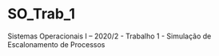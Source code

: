 # SO_Trab_1
Sistemas Operacionais I – 2020/2 - Trabalho 1 - Simulação de Escalonamento de Processos
